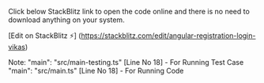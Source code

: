 Click below StackBlitz link to open the code online and there is no need to download anything on your system.

[Edit on StackBlitz ⚡️]
(https://stackblitz.com/edit/angular-registration-login-vikas)

Note:
"main": "src/main-testing.ts" [Line No 18]  - For Running Test Case
"main": "src/main.ts"  [Line No 18]  - For Running Code
